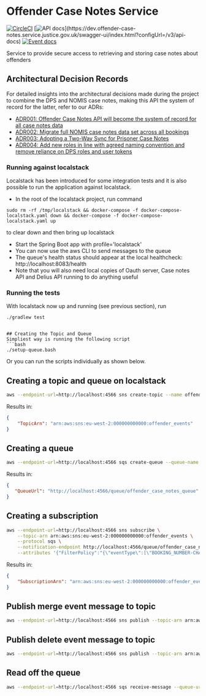 # Offender Case Notes Service

[![CircleCI](https://circleci.com/gh/ministryofjustice/prison-to-nhs-update/tree/main.svg?style=svg)](https://circleci.com/gh/ministryofjustice/offender-case-notes)
[![API docs](https://img.shields.io/badge/API_docs_(needs_VPN)-view-85EA2D.svg?logo=swagger)](https://dev.offender-case-notes.service.justice.gov.uk/swagger-ui/index.html?configUrl=/v3/api-docs)
[![Event docs](https://img.shields.io/badge/Event_docs-view-85EA2D.svg)](https://studio.asyncapi.com/?url=https://raw.githubusercontent.com/ministryofjustice/offender-case-notes/main/async-api.yml)

Service to provide secure access to retrieving and storing case notes about offenders

## Architectural Decision Records

For detailed insights into the architectural decisions made during the project to combine the DPS and NOMIS case notes, making this API the system of record for the latter, refer to our ADRs:

* [ADR001: Offender Case Notes API will become the system of record for all case notes data](architectural_decision_records/001-combine-nomis-and-dps-case-notes.md)
* [ADR002: Migrate full NOMIS case notes data set across all bookings](architectural_decision_records/002-migrate-full-case-notes-data-set.md)
* [ADR003: Adopting a Two-Way Sync for Prisoner Case Notes](architectural_decision_records/003-two-way-sync.md)
* [ADR004: Add new roles in line with agreed naming convention and remove reliance on DPS roles and user tokens](architectural_decision_records/004-roles.md)

### Running against localstack

Localstack has been introduced for some integration tests and it is also possible to run the application against localstack.

* In the root of the localstack project, run command
```
sudo rm -rf /tmp/localstack && docker-compose -f docker-compose-localstack.yaml down && docker-compose -f docker-compose-localstack.yaml up
```
to clear down and then bring up localstack
* Start the Spring Boot app with profile='localstack'
* You can now use the aws CLI to send messages to the queue
* The queue's health status should appear at the local healthcheck: http://localhost:8083/health
* Note that you will also need local copies of Oauth server, Case notes API and Delius API running to do anything useful

### Running the tests

With localstack now up and running (see previous section), run
```bash
./gradlew test
```
```

## Creating the Topic and Queue
Simpliest way is running the following script
```bash
./setup-queue.bash
```

Or you can run the scripts individually as shown below.

## Creating a topic and queue on localstack

```bash
aws --endpoint-url=http://localhost:4566 sns create-topic --name offender_events
```

Results in:
```json
{
    "TopicArn": "arn:aws:sns:eu-west-2:000000000000:offender_events"
}

```

## Creating a queue
```bash
aws --endpoint-url=http://localhost:4566 sqs create-queue --queue-name keyworker_api_queue
```

Results in:
```json
{
   "QueueUrl": "http://localhost:4566/queue/offender_case_notes_queue"
}
```

## Creating a subscription
```bash
aws --endpoint-url=http://localhost:4566 sns subscribe \
    --topic-arn arn:aws:sns:eu-west-2:000000000000:offender_events \
    --protocol sqs \
    --notification-endpoint http://localhost:4566/queue/offender_case_notes_queue \
    --attributes '{"FilterPolicy":"{\"eventType\":[\"BOOKING_NUMBER-CHANGED\"]}"}'
```

Results in:
```json
{
    "SubscriptionArn": "arn:aws:sns:eu-west-2:000000000000:offender_events:618f126c-ab2f-4c72-874d-05ac1a3c3e95"
}
```

## Publish merge event message to topic
```bash
aws --endpoint-url=http://localhost:4566 sns publish --topic-arn arn:aws:sns:eu-west-2:000000000000:offender_events --message-attributes '{"eventType" : { "DataType":"String", "StringValue":"BOOKING_NUMBER-CHANGED"}}' --message '{"eventType":"BOOKING_NUMBER-CHANGED","bookingId":1196631}' 
```

## Publish delete event message to topic
```bash
aws --endpoint-url=http://localhost:4566 sns publish --topic-arn arn:aws:sns:eu-west-2:000000000000:offender_events --message-attributes '{"eventType" : { "DataType":"String", "StringValue":"DATA_COMPLIANCE_DELETE-OFFENDER"}}' --message '{"offenderIdDisplay":"A1234AA"}' 
```


## Read off the queue
```bash
aws --endpoint-url=http://localhost:4566 sqs receive-message --queue-url http://localhost:4566/queue/offender_case_notes_queue
```
